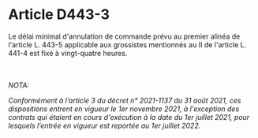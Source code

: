 # Article D443-3

<p>Le délai minimal d'annulation de commande prévu au premier alinéa de l'article L. 443-5 applicable aux grossistes mentionnés au II de l'article L. 441-4 est fixé à vingt-quatre heures.</p><br/><br/><i>NOTA:<p>Conformément à l’article 3 du décret n° 2021-1137 du 31 août 2021, ces dispositions entrent en vigueur le 1er novembre 2021, à l'exception des contrats qui étaient en cours d'exécution à la date du 1er juillet 2021, pour lesquels l’entrée en vigueur est reportée au 1er juillet 2022.</p></i>
